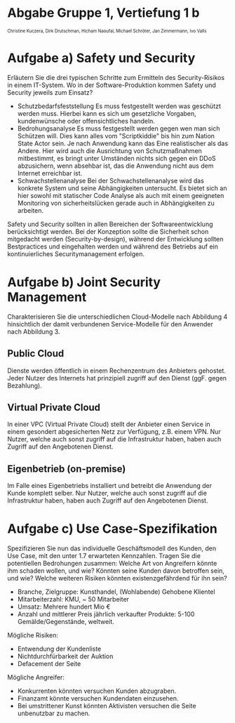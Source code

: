 # Abgabe Gruppe 1, Vertiefung 1 b
<sup><sup>Christine Kuczera, Dirk Drutschman, Hicham Naoufal, Michael Schröter, Jan Zimmermann, Ivo Valls</sup></sup>

# Aufgabe a) Safety und Security
Erläutern Sie die drei typischen Schritte zum Ermitteln des Security-Risikos in einem IT-System.
Wo in der Software-Produktion kommen Safety und Security jeweils zum Einsatz?

- Schutzbedarfsfeststellung
  Es muss festgestellt werden was geschützt werden muss. Hierbei kann es sich um gesetzliche Vorgaben, kundenwünsche oder offensichtliches handeln. 
- Bedrohungsanalyse
  Es muss festgestellt werden gegen wen man sich Schützen will. Dies kann alles vom "Scriptkiddie" bis hin zum Nation State Actor sein. Je nach Anwendung kann das Eine realistischer als das Andere. Hier wird auch die Ausrichtung von Schutzmaßnahmen mitbestimmt, es bringt unter Umständen nichts sich gegen ein DDoS abzusichern, wenn absehbar ist, das die Anwendung nicht aus dem Internet erreichbar ist. 
- Schwachstellenanalyse 
  Bei der Schwachstellenanalyse wird das konkrete System und seine Abhängigkeiten untersucht. Es bietet sich an hier sowohl mit statischer Code Analyse als auch mit einem geeigneten Monitoring von sicherheitslücken gerade auch in Abhängigkeiten zu arbeiten. 

Safety und Security sollten in allen Bereichen der Softwareentwicklung berücksichtigt werden. Bei der Konzeption sollte die Sicherheit schon mitgedacht werden (Security-by-design), während der Entwicklung sollten Bestpractices und eingehalten werden und während des Betriebs auf ein kontinuierliches Securitymanagement erfolgen.


# Aufgabe b) Joint Security Management
Charakterisieren Sie die unterschiedlichen Cloud-Modelle nach Abbildung 4 hinsichtlich der damit verbundenen Service-Modelle für den Anwender nach Abbildung 3.

## Public Cloud

Dienste werden öffentlich in einem Rechenzentrum des Anbieters gehostet. Jeder Nutzer des Internets hat prinzipiell zugriff auf den Dienst (ggF. gegen Bezahlung). 

## Virtual Private Cloud

In einer VPC (Virtual Private Cloud) stellt der Anbieter einen Service in einem gesondert abgesicherten Netz zur Verfügung, z.B. einem VPN. Nur Nutzer, welche auch sonst zugriff auf die Infrastruktur haben, haben auch Zugriff auf den Angebotenen Dienst. 

## Eigenbetrieb (on-premise)

Im Falle eines Eigenbetriebs installiert und betreibt die Anwendung der Kunde komplett selber. Nur Nutzer, welche auch sonst zugriff auf die Infrastruktur haben, haben auch Zugriff auf den Angebotenen Dienst. 


# Aufgabe c) Use Case-Spezifikation
Spezifizieren Sie nun das individuelle Geschäftsmodell des Kunden, den Use Case, mit den unter 1.7 erwarteten Kennzahlen. Tragen Sie die  potentiellen Bedrohungen zusammen: Welche Art von Angreifern könnte ihm schaden wollen, und wie? Könnten seine Kunden davon betroffen sein, und wie? Welche weiteren Risiken könnten existenzgefährdend für ihn sein?

- Branche, Zielgruppe: Kunsthandel, (Wohlabende) Gehobene Klientel
- Mitarbeiterzahl: KMU, ~ 50 Mitarbeiter
- Umsatz: Mehrere hundert Mio €
- Anzahl und mittlerer Preis jährlich verkaufter Produkte: 5-100 Gemälde/Gegenstände, weltweit.

Mögliche Risiken:
- Entwendung der Kundenliste
- Nichtdurchfürbarkeit der Auktion
- Defacement der Seite 

Mögliche Angreifer:
- Konkurrenten könnten versuchen Kunden abzugraben.
- Finanzamt könnte versuchen Kundendaten einzusehen.
- Bei umstrittener Kunst könnten Aktivisten versuchen die Seite unbenutzbar zu machen. 